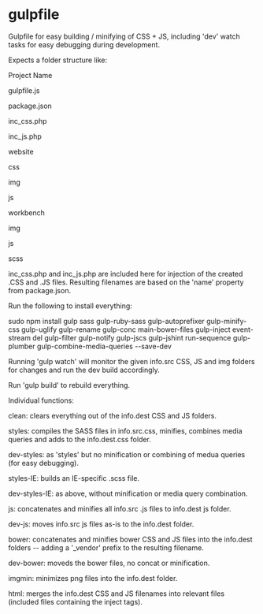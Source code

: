 # gulpfile

Gulpfile for easy building / minifying of CSS + JS, including 'dev' watch tasks for easy debugging during development.

Expects a folder structure like:

Project Name

gulpfile.js

package.json

inc_css.php

inc_js.php

website

css

img

js

workbench

img

js

scss

inc_css.php and inc_js.php are included here for injection of the created .CSS and .JS files. Resulting filenames are based on the 'name' property from package.json.

Run the following to install everything:

sudo npm install gulp sass gulp-ruby-sass gulp-autoprefixer gulp-minify-css gulp-uglify gulp-rename gulp-conc main-bower-files gulp-inject event-stream del gulp-filter gulp-notify gulp-jscs gulp-jshint run-sequence gulp-plumber gulp-combine-media-queries --save-dev

Running 'gulp watch' will monitor the given info.src CSS, JS and img folders for changes and run the dev build accordingly.

Run 'gulp build' to rebuild everything.

Individual functions:

clean: clears everything out of the info.dest CSS and JS folders.

styles: compiles the SASS files in info.src.css, minifies, combines media queries and adds to the info.dest.css folder.

dev-styles: as 'styles' but no minification or combining of medua queries (for easy debugging).

styles-IE: builds an IE-specific .scss file.

dev-styles-IE: as above, without minification or media query combination.

js: concatenates and minifies all info.src .js files to info.dest js folder.

dev-js: moves info.src js files as-is to the info.dest folder.

bower: concatenates and minifies bower CSS and JS files into the info.dest folders -- adding a '_vendor' prefix to the resulting filename.

dev-bower: moveds the bower files, no concat or minification.

imgmin: minimizes png files into the info.dest folder.

html: merges the info.dest CSS and JS filenames into relevant files (included files containing the inject tags).
